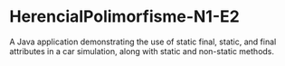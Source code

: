# HerenciaIPolimorfisme-N1-E2
A Java application demonstrating the use of static final, static, and final attributes in a car simulation, along with static and non-static methods.
